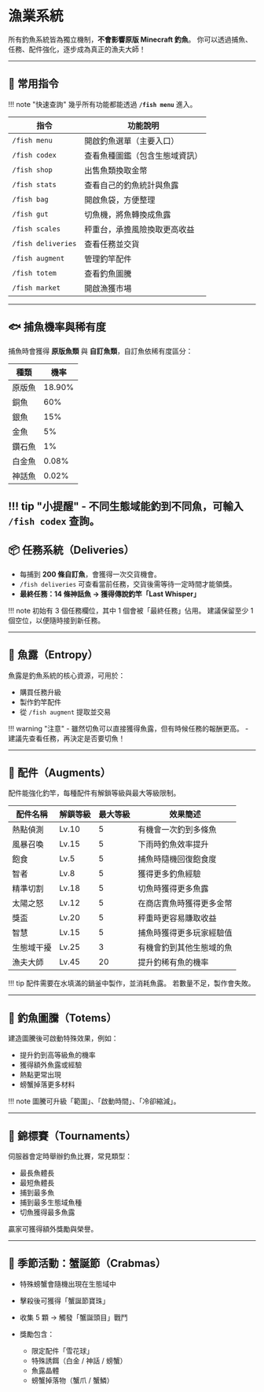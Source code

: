 # 漁業系統

所有釣魚系統皆為獨立機制，**不會影響原版 Minecraft 釣魚**。
你可以透過捕魚、任務、配件強化，逐步成為真正的漁夫大師！

---

## 📘 常用指令

!!! note "快速查詢"
幾乎所有功能都能透過 **`/fish menu`** 進入。

| 指令                 | 功能說明            |
| ------------------ | --------------- |
| `/fish menu`       | 開啟釣魚選單（主要入口）    |
| `/fish codex`      | 查看魚種圖鑑（包含生態域資訊） |
| `/fish shop`       | 出售魚類換取金幣        |
| `/fish stats`      | 查看自己的釣魚統計與魚露    |
| `/fish bag`        | 開啟魚袋，方便整理       |
| `/fish gut`        | 切魚機，將魚轉換成魚露     |
| `/fish scales`     | 秤重台，承擔風險換取更高收益  |
| `/fish deliveries` | 查看任務並交貨         |
| `/fish augment`    | 管理釣竿配件          |
| `/fish totem`      | 查看釣魚圖騰          |
| `/fish market`     | 開啟漁獲市場          |

---

## 🐟 捕魚機率與稀有度

捕魚時會獲得 **原版魚類** 與 **自訂魚類**，自訂魚依稀有度區分：

| 種類  | 機率     |
| --- | ------ |
| 原版魚 | 18.90% |
| 銅魚  | 60%    |
| 銀魚  | 15%    |
| 金魚  | 5%     |
| 鑽石魚 | 1%     |
| 白金魚 | 0.08%   |
| 神話魚 | 0.02% |

   

!!! tip "小提醒"
\- 不同生態域能釣到不同魚，可輸入 `/fish codex` 查詢。
---

## 📦 任務系統（Deliveries）

* 每捕到 **200 條自訂魚**，會獲得一次交貨機會。
* `/fish deliveries` 可查看當前任務，交貨後需等待一定時間才能領獎。
* **最終任務：14 條神話魚 → 獲得傳說釣竿「Last Whisper」**

!!! note
初始有 3 個任務欄位，其中 1 個會被「最終任務」佔用。
建議保留至少 1 個空位，以便隨時接到新任務。

---

## 💠 魚露（Entropy）

魚露是釣魚系統的核心資源，可用於：

* 購買任務升級
* 製作釣竿配件
* 從 `/fish augment` 提取並交易

!!! warning "注意"
\- 雖然切魚可以直接獲得魚露，但有時候任務的報酬更高。
\- 建議先查看任務，再決定是否要切魚！

---

## 🔮 配件（Augments）

配件能強化釣竿，每種配件有解鎖等級與最大等級限制。

| 配件名稱  | 解鎖等級  | 最大等級 | 效果簡述         |
| ----- | ----- | ---- | ------------ |
| 熱點偵測  | Lv.10 | 5    | 有機會一次釣到多條魚   |
| 風暴召喚  | Lv.15 | 5    | 下雨時釣魚效率提升    |
| 飽食    | Lv.5  | 5    | 捕魚時隨機回復飽食度   |
| 智者    | Lv.8  | 5    | 獲得更多釣魚經驗     |
| 精準切割  | Lv.18 | 5    | 切魚時獲得更多魚露    |
| 太陽之怒  | Lv.12 | 5    | 在商店賣魚時獲得更多金幣 |
| 獎盃    | Lv.20 | 5    | 秤重時更容易賺取收益   |
| 智慧    | Lv.15 | 5    | 捕魚時獲得更多玩家經驗值 |
| 生態域干擾 | Lv.25 | 3    | 有機會釣到其他生態域的魚 |
| 漁夫大師  | Lv.45 | 20   | 提升釣稀有魚的機率    |

!!! tip
配件需要在水填滿的鍋釜中製作，並消耗魚露。
若數量不足，製作會失敗。

---

## 🏯 釣魚圖騰（Totems）

建造圖騰後可啟動特殊效果，例如：

* 提升釣到高等級魚的機率
* 獲得額外魚露或經驗
* 熱點更常出現
* 螃蟹掉落更多材料

!!! note
圖騰可升級「範圍」、「啟動時間」、「冷卻縮減」。

---

## 🎯 錦標賽（Tournaments）

伺服器會定時舉辦釣魚比賽，常見類型：

* 最長魚體長
* 最短魚體長
* 捕到最多魚
* 捕到最多生態域魚種
* 切魚獲得最多魚露

贏家可獲得額外獎勵與榮譽。

---

## 🎉 季節活動：蟹誕節（Crabmas）

* 特殊螃蟹會隨機出現在生態域中
* 擊殺後可獲得「蟹誕節寶珠」
* 收集 5 顆 → 觸發「蟹誕頭目」戰鬥
* 獎勵包含：

  * 限定配件「雪花球」
  * 特殊誘餌（白金 / 神話 / 螃蟹）
  * 魚露晶體
  * 螃蟹掉落物（蟹爪 / 蟹鱗）


